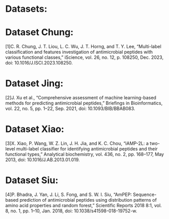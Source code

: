 # Datasets:	

# Dataset Chung:
[1]C. R. Chung, J. T. Liou, L. C. Wu, J. T. Horng, and T. Y. Lee, “Multi-label classification and features investigation of antimicrobial peptides with various functional classes,” iScience, vol. 26, no. 12, p. 108250, Dec. 2023, doi: 10.1016/J.ISCI.2023.108250.

# Dataset Jing:  
[2]J. Xu et al., “Comprehensive assessment of machine learning-based methods for predicting antimicrobial peptides,” Briefings in Bioinformatics, vol. 22, no. 5, pp. 1–22, Sep. 2021, doi: 10.1093/BIB/BBAB083.

# Dataset Xiao: 
[3]X. Xiao, P. Wang, W. Z. Lin, J. H. Jia, and K. C. Chou, “iAMP-2L: a two-level multi-label classifier for identifying antimicrobial peptides and their functional types,” Analytical biochemistry, vol. 436, no. 2, pp. 168–177, May 2013, doi: 10.1016/J.AB.2013.01.019.


# Dataset Siu:
[4]P. Bhadra, J. Yan, J. Li, S. Fong, and S. W. I. Siu, “AmPEP: Sequence-based prediction of antimicrobial peptides using distribution patterns of amino acid properties and random forest,” Scientific Reports 2018 8:1, vol. 8, no. 1, pp. 1–10, Jan. 2018, doi: 10.1038/s41598-018-19752-w.
